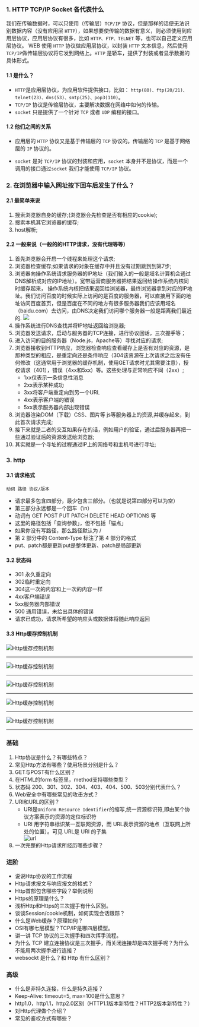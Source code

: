 ### 1. HTTP TCP/IP Socket 各代表什么

我们在传输数据时，可以只使用（传输层）`TCP/IP` 协议，但是那样的话便无法识别数据内容（没有应用层 `HTTP`），如果想要使传输的数据有意义，则必须使用到应用层协议，应用层协议有很多，比如 `HTTP、FTP、TELNET` 等，也可以自己定义应用层协议。 WEB 使用 `HTTP` 协议做应用层协议，以封装 `HTTP` 文本信息，然后使用 `TCP/IP`做传输层协议将它发到网络上。`HTTP` 是轿车，提供了封装或者显示数据的具体形式。

#### 1.1 是什么？

+ `HTTP`是应用层协议，为应用软件提供接口，比如： `http(80)、ftp(20/21)、telnet(23)、dns(53)、smtp(25)、pop3(110)`。
+ `TCP/IP` 协议是传输层协议，主要解决数据在网络中如何的传输。
+  `socket` 只是提供了一个针对 `TCP` 或者 `UDP` 编程的接口。

#### 1.2 他们之间的关系

+ 应用层的 `HTTP` 协议又是基于传输层的 `TCP` 协议的。传输层的 `TCP` 是基于网络层的 `IP` 协议的。

+ `socket` 是对 `TCP/IP` 协议的封装和应用，`socket` 本身并不是协议，而是一个调用的接口通过`socket` 我们才能使用 `TCP/IP`  协议。

    

### 2. 在浏览器中输入网址按下回车后发生了什么？

#### 2.1 最简单来说

1. 搜索浏览器自身的缓存;(浏览器会先检查是否有相应的cookie);
2. 搜索本机其它浏览器的缓存;
3. host解析;
#### 2.2 一般来说（一般的的HTTP请求，没有代理等等）

1. 首先浏览器会开启一个线程来处理这个请求;
2. 浏览器检查缓存;如果请求的对象在缓存中并且没有过期跳到到第7步;
3. 浏览器向操作系统请求服务器的IP地址（我们输入的一般是域名计算机会通过DNS解析成对应的IP地址）。宽带运营商服务器把结果返回给操作系统内核同时缓存起来， 操作系统内核把结果返回给浏览器，最终浏览器拿到对应的IP地址。我们访问百度的时候实际上访问的是百度的服务器，可以直接用下面的地址访问百度首页，但是百度在不同的地方有很多服务器我们应该用域名（baidu.com）去访问，由DNS决定我们访问哪个服务器一般是距离我们最近的.
![](./img/dns.jpg)
4. 操作系统进行DNS查找并将IP地址返回给浏览器;
5. 浏览器发送请求，启动与服务器的TCP连接，进行协议回话，三次握手等；
6. 进入访问的目的服务器（Node.js，Apache等）寻找对应的请求;
7. 浏览器接收到HTTP响应，浏览器检查响应查看缓存上是否有对应的资源，是那种类型的相应，是重定向还是条件响应（304该资源在上次请求之后没有任何修改（这通常用于浏览器的缓存机制，使用GET请求时尤其需要注意），授权请求（401），错误（4xx和5xx）等。这些处理与正常响应不同（2xx）;
    * 1xx仅表示一条信息性消息
    * 2xx表示某种成功
    * 3xx将客户端重定向到另一个URL
    * 4xx表示客户端的错误
    * 5xx表示服务器内部出现错误
8. 浏览器渲染DOM（下载）CSS、图片等 js等服务器上的资源,并缓存起来，到此首次请求完成;
9. 接下来就是二者的交互如果存在的话，例如用户的验证，通过后服务器再把一些通过验证后的资源发送给浏览器;
10. 其实就是一个寻址的过程通过IP上的网络号和主机号进行寻址;
### 3. http

#### 3.1 请求格式

```
动词 路径 协议/版本
```
+ 请求最多包含四部分，最少包含三部分。（也就是说第四部分可以为空）
+ 第三部分永远都是一个回车（\n）
+ 动词有 GET POST PUT PATCH DELETE HEAD OPTIONS 等
+ 这里的路径包括「查询参数」，但不包括「锚点」
+ 如果你没有写路径，那么路径默认为 /
+ 第 2 部分中的 Content-Type 标注了第 4 部分的格式
+ put、patch都是更新put是整体更新、patch是局部更新
#### 3.2 状态码

+ 301 永久重定向
+ 302临时重定向
+ 304这一次的内容和上一次的内容一样
+ 4xx客户端错误
+ 5xx服务器内部错误
+ 500 通用错误，未给出具体的错误
+ 请求已成功，请求所希望的响应头或数据体将随此响应返回
#### 3.3 Http缓存控制机制

![Http缓存控制机制](./img/http-cache.jpg)


***
![Http缓存控制机制](./img/http-cache3.jpg)
***
![Http缓存控制机制](./img/http-cache4.jpg)
***
![Http缓存控制机制](./img/http-cache5.jpg)
***
![Http缓存控制机制](./img/http-cache6.jpg)
***
### 基础
1. Http协议是什么？有哪些特点？
2. 常见Http方法有哪些？使用场景分别是什么？
3. GET与POST有什么区别？
4. 在HTML的form 标签里，method支持哪些类型？
5. 状态码 200、301、302、304、403、404、500、503分别代表什么？
6. Web安全中有哪些常见的攻击方式？
7. URI和URL的区别？
    + URI是`Uniform Resource Identifier`的缩写,统一资源标识符,即由某个协议方案表示的资源的定位标识符
    + URI 用字符串标识某一互联网资源，而 URL表示资源的地点（互联网上所处的位置）。可见 URL是 URI 的子集<br>
    ![url](http://cdn.xutong.top/uri.jpg)
8. 一次完整的Http请求所经历哪些步骤？
### 进阶
+ 说说Http协议的工作流程
+ Http请求报文与响应报文的格式？
+ Http首部包含哪些字段？举例说明
+ Https的原理是什么？
+ 浅析Http和Https的三次握手有什么区别。
+ 谈谈Session/cookie机制，如何实现会话跟踪？
+ 什么是Web缓存？原理如何？
+ OSI有哪七层模型？TCP/IP是哪四层模型。
+ 讲一讲 TCP 协议的三次握手和四次挥手流程。
+ 为什么 TCP 建立连接协议是三次握手，而关闭连接却是四次握手呢？为什么不能用两次握手进行连接？
+ websockt 是什么？和 Http 有什么区别？
### 高级
+ 什么是非持久连接，什么是持久连接？
+ Keep-Alive: timeout=5, max=100是什么意思？
+ http1.0，http1.1，http2.0区别（HTTP1.1版本新特性？HTTP2版本新特性？）
+ 对Http代理做个介绍？
+ 常见的鉴权方式有哪些？